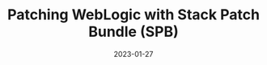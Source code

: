 ---
title: "Patching WebLogic with Stack Patch Bundle (SPB)"
date: 2023-01-27
tags: [""]
dbiblogtitle: patching-weblogic-with-stack-patch-bundle-spb
---